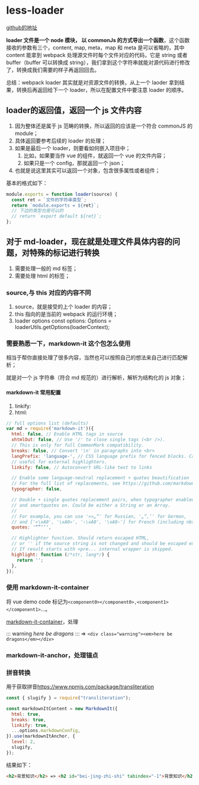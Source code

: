 # less-loader

[github的地址](https://github.com/webpack-contrib/less-loader)

**loader 文件是一个 node 模块， 以 commonJs 的方式导出一个函数**，这个函数接收的参数有三个，content, map, meta，map 和 meta 是可以省略的，其中 content 能拿到 webpack 处理源文件时每个文件对应的代码，它是 string 或者 buffer（buffer 可以转换成 string），我们拿到这个字符串就能对源代码进行修改了，转换成我们需要的样子再返回回去。

总结：webpack loader 其实就是对资源文件的转换，从上一个 laoder 拿到结果，转换后再返回给下一个 loader，所以在配置文件中要注意 loader 的顺序。

## loader的返回值，返回一个 js 文件内容

1. 因为整体还是属于 js 范畴的转换，所以返回的应该是一个符合 commonJS 的 module；
2. 具体返回要参考后续的 loader 的处理；
3. 如果是最后一个 loader，则要看如何嵌入项目中；
   1. 比如，如果要当作 vue 的组件，就返回一个 vue 的文件内容；
   2. 如果只是一个 config，那就返回一个 json；
4. 也就是说这里其实可以返回一个对象，包含很多属性或者组件；

基本的格式如下：

```js
module.exports = function loader(source) {
  const ret = `文件的字符串类型`;
  return `module.exports = ${ret}`;
  // 下边的类型也是可以的
  // return `export default ${ret}`;
};
```

## 对于 md-loader，现在就是处理文件具体内容的问题，对特殊的标记进行转换

1. 需要处理一般的 md 标签；
2. 需要处理 html 的标签；

### source,与 this 对应的内容不同

1. source，就是接受的上个 loader 的内容；
2. this 指向的是当前的 webpack 的运行环境；
3. loader options const options: Options = loaderUtils.getOptions(loaderContext);

### 需要熟悉一下，markdown-it 这个包怎么使用

相当于帮你直接处理了很多内容，当然也可以按照自己的想法来自己进行匹配解析；

就是对一个 js 字符串（符合 md 规范的）进行解析，解析为结构化的 js 对象；

#### markdown-it 常用配置

1. linkify:
2. html:

<!-- https://www.npmjs.com/package/markdown-it -->

```js
// full options list (defaults)
var md = require('markdown-it')({
  html: false, // Enable HTML tags in source
  xhtmlOut: false, // Use '/' to close single tags (<br />).
  // This is only for full CommonMark compatibility.
  breaks: false, // Convert '\n' in paragraphs into <br>
  langPrefix: 'language-', // CSS language prefix for fenced blocks. Can be
  // useful for external highlighters.
  linkify: false, // Autoconvert URL-like text to links

  // Enable some language-neutral replacement + quotes beautification
  // For the full list of replacements, see https://github.com/markdown-it/markdown-it/blob/master/lib/rules_core/replacements.js
  typographer: false,

  // Double + single quotes replacement pairs, when typographer enabled,
  // and smartquotes on. Could be either a String or an Array.
  //
  // For example, you can use '«»„“' for Russian, '„“‚‘' for German,
  // and ['«\xA0', '\xA0»', '‹\xA0', '\xA0›'] for French (including nbsp).
  quotes: '“”‘’',

  // Highlighter function. Should return escaped HTML,
  // or '' if the source string is not changed and should be escaped externally.
  // If result starts with <pre... internal wrapper is skipped.
  highlight: function (/*str, lang*/) {
    return '';
  },
});
```

### 使用 markdown-it-container

将 vue demo code 标记为`<component0></component0>,<component1></component1>`...。

[markdown-it-container](https://www.npmjs.com/package/markdown-it-container)，处理

::: warning _here be dragons_ ::: => `<div class="warning"><em>here be dragons</em></div>`

### markdown-it-anchor，处理锚点

### 拼音转换

用于获取拼音<https://www.npmjs.com/package/transliteration>

```js
const { slugify } = require("transliteration");

const markdownItContent = new MarkdownIt({
  html: true,
  breaks: true,
  linkify: true,
  ...options.markdownConfig,
}).use(markdownItAnchor, {
  level: 2,
  slugify,
});
```

结果如下：

```html
<h2>背景知识</h2> => <h2 id="bei-jing-zhi-shi" tabindex="-1">背景知识</h2>
```
